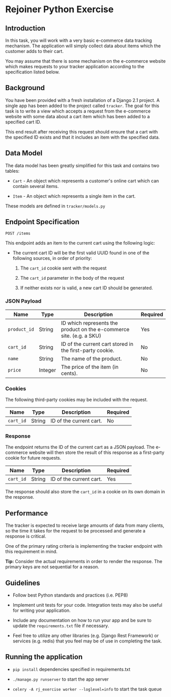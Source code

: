 # Rejoiner Python Exercise

## Introduction

In this task, you will work with a very basic e-commerce data tracking mechanism.
The application will simply collect data about items which the customer adds
to their cart.

You may assume that there is some mechanism on the e-commerce website which
makes requests to your tracker application according to the specification listed
below.

## Background

You have been provided with a fresh installation of a Django 2.1 project. A single
app has been added to the project called `tracker`. The goal for this task is to
write a view which accepts a request from the e-commerce website with some
data about a cart item which has been added to a specified cart ID.

This end result after receiving this request should ensure that a cart with the
specified ID exists and that it includes an item with the specified data.

## Data Model

The data model has been greatly simplified for this task and contains two tables:

- `Cart` - An object which represents a customer's online cart which can contain
several items.

- `Item` - An object which represents a single item in the cart.

These models are defined in `tracker/models.py`

## Endpoint Specification

```
POST /items
```

This endpoint adds an item to the current cart using the following logic:

- The current cart ID will be the first valid UUID found in one of the
following sources, in order of priority:

  1. The `cart_id` cookie sent with the request

  2. The `cart_id` parameter in the body of the request

  3. If neither exists nor is valid, a new cart ID should be generated.

### JSON Payload

| Name         | Type    | Description                                                          | Required |
| ------------ | ------- | -------------------------------------------------------------------- | -------- |
| `product_id` | String  | ID which represents the product on the e-commerce site. (e.g. a SKU) | Yes      |
| `cart_id`    | String  | ID of the current cart stored in the first-party cookie.             | No       |
| `name`       | String  | The name of the product.                                             | No       |
| `price`      | Integer | The price of the item (in cents).                                    | No       |

### Cookies

The following third-party cookies may be included with the request.

| Name      | Type   | Description             | Required |
| --------- | ------ | ----------------------- | -------- |
| `cart_id` | String | ID of the current cart. | No       |

### Response

The endpoint returns the ID of the current cart as a JSON payload. The e-commerce website
will then store the result of this response as a first-party cookie for future requests.

| Name      | Type   | Description             | Required |
| --------- | ------ | ----------------------- | -------- |
| `cart_id` | String | ID of the current cart. | Yes      |

The response should also store the `cart_id` in a cookie on its own domain in the response.

## Performance

The tracker is expected to receive large amounts of data from many clients, so
the time it takes for the request to be processed and generate a response is critical.

One of the primary rating criteria is implementing the tracker endpoint with this
requirement in mind.

**Tip:** Consider the actual requirements in order to render the response. The primary
keys are not sequential for a reason.

## Guidelines

- Follow best Python standards and practices (i.e. PEP8)

- Implement unit tests for your code. Integration tests may also be useful for
writing your application.

- Include any documentation on how to run your app and be sure to update the
`requirements.txt` file if necessary.

- Feel free to utilize any other libraries (e.g. Django Rest Framework) or services
(e.g. redis) that you feel may be of use in completing the task.

## Running the application

- `pip install` dependencies specified in requirements.txt

- `./manage.py runserver` to start the app server

- `celery -A rj_exercise worker --loglevel=info` to start the task queue
